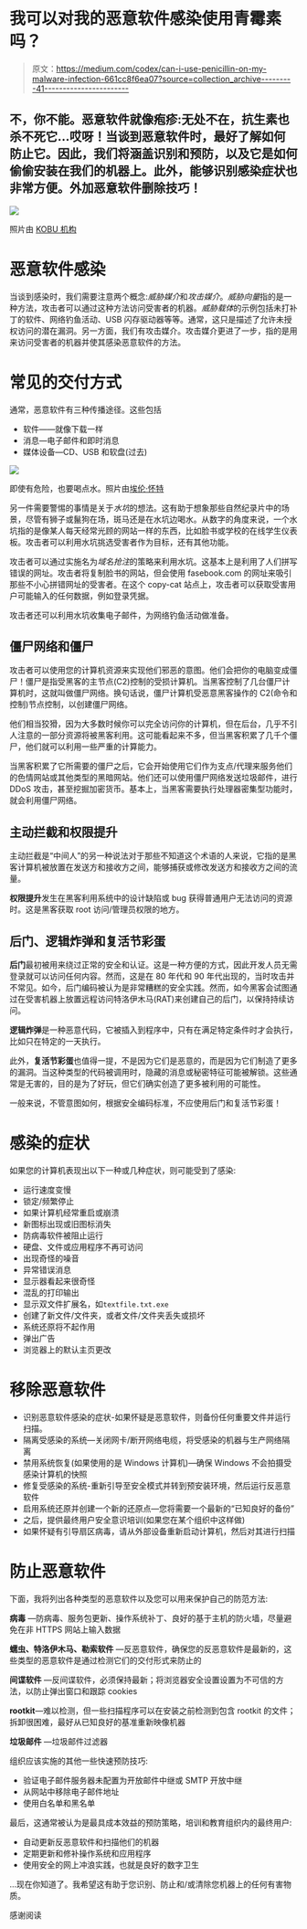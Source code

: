 # 我可以对我的恶意软件感染使用青霉素吗？

> 原文：<https://medium.com/codex/can-i-use-penicillin-on-my-malware-infection-661cc8f6ea07?source=collection_archive---------41----------------------->

## 不，你不能。恶意软件就像疱疹:无处不在，抗生素也杀不死它…哎呀！当谈到恶意软件时，最好了解如何防止它。因此，我们将涵盖识别和预防，以及它是如何偷偷安装在我们的机器上。此外，能够识别感染症状也非常方便。外加恶意软件删除技巧！

![](img/fbd01faf6fff314fcc70681dec10f299.png)

照片由 [KOBU 机构](https://unsplash.com/@kobuagency?utm_source=medium&utm_medium=referral)

# 恶意软件感染

当谈到感染时，我们需要注意两个概念:*威胁媒介*和*攻击媒介*。*威胁向量*指的是一种方法，攻击者可以通过这种方法访问受害者的机器。*威胁载体*的示例包括未打补丁的软件、网络钓鱼活动、USB 闪存驱动器等等。通常，这只是描述了允许未授权访问的潜在漏洞。另一方面，我们有攻击媒介。攻击媒介更进了一步，指的是用来访问受害者的机器并使其感染恶意软件的方法。

# 常见的交付方式

通常，恶意软件有三种传播途径。这些包括

*   软件——就像下载一样
*   消息—电子邮件和即时消息
*   媒体设备—CD、USB 和软盘(过去)

![](img/c6ab06d95f993c9cf8933e10a1ae0722.png)

即使有危险，也要喝点水。照片由[埃伦·怀特](https://unsplash.com/@evwhite2?utm_source=medium&utm_medium=referral)

另一件需要警惕的事情是关于*水坑*的想法。这有助于想象那些自然纪录片中的场景，尽管有狮子或鬣狗在场，斑马还是在水坑边喝水。从数字的角度来说，一个水坑指的是像某人每天经常光顾的网站一样的东西，比如脸书或学校的在线学生仪表板。攻击者可以利用水坑挑选受害者作为目标，还有其他功能。

攻击者可以通过实施名为*域名抢注*的策略来利用水坑。这基本上是利用了人们拼写错误的网址。攻击者将复制脸书的网站，但会使用 fasebook.com 的网址来吸引那些不小心拼错网址的受害者。在这个 copy-cat 站点上，攻击者可以获取受害用户可能输入的任何数据，例如登录凭据。

攻击者还可以利用水坑收集电子邮件，为网络钓鱼活动做准备。

## 僵尸网络和僵尸

攻击者可以使用您的计算机资源来实现他们邪恶的意图。他们会把你的电脑变成僵尸！僵尸是指受黑客的主节点(C2)控制的受损计算机。当黑客控制了几台僵尸计算机时，这就叫做僵尸网络。换句话说，僵尸计算机受恶意黑客操作的 C2(命令和控制)节点控制，以创建僵尸网络。

他们相当狡猾，因为大多数时候你可以完全访问你的计算机，但在后台，几乎不引人注意的一部分资源将被黑客利用。这可能看起来不多，但当黑客积累了几千个僵尸，他们就可以利用一些严重的计算能力。

当黑客积累了它所需要的僵尸之后，它会开始使用它们作为支点/代理来服务他们的色情网站或其他类型的黑暗网站。他们还可以使用僵尸网络发送垃圾邮件，进行 DDoS 攻击，甚至挖掘加密货币。基本上，当黑客需要执行处理器密集型功能时，就会利用僵尸网络。

## 主动拦截和权限提升

主动拦截是“中间人”的另一种说法对于那些不知道这个术语的人来说，它指的是黑客计算机被放置在发送方和接收方之间，能够捕获或修改发送方和接收方之间的流量。

**权限提升**发生在黑客利用系统中的设计缺陷或 bug 获得普通用户无法访问的资源时。这是黑客获取 root 访问/管理员权限的地方。

## 后门、逻辑炸弹和复活节彩蛋

**后门**最初被用来绕过正常的安全和认证。这是一种方便的方式，因此开发人员无需登录就可以访问任何内容。然而，这是在 80 年代和 90 年代出现的，当时攻击并不常见。如今，后门编码被认为是非常糟糕的安全实践。然而，如今黑客会试图通过在受害机器上放置远程访问特洛伊木马(RAT)来创建自己的后门，以保持持续访问。

**逻辑炸弹**是一种恶意代码，它被插入到程序中，只有在满足特定条件时才会执行，比如只在特定的一天执行。

此外，**复活节彩蛋**也值得一提，不是因为它们是恶意的，而是因为它们制造了更多的漏洞。当这种类型的代码被调用时，隐藏的消息或秘密特征可能被解锁。这些通常是无害的，目的是为了好玩，但它们确实创造了更多被利用的可能性。

一般来说，不管意图如何，根据安全编码标准，不应使用后门和复活节彩蛋！

# 感染的症状

如果您的计算机表现出以下一种或几种症状，则可能受到了感染:

*   运行速度变慢
*   锁定/频繁停止
*   如果计算机经常重启或崩溃
*   新图标出现或旧图标消失
*   防病毒软件被阻止运行
*   硬盘、文件或应用程序不再可访问
*   出现奇怪的噪音
*   异常错误消息
*   显示器看起来很奇怪
*   混乱的打印输出
*   显示双文件扩展名，如`textfile.txt.exe`
*   创建了新文件/文件夹，或者文件/文件夹丢失或损坏
*   系统还原将不起作用
*   弹出广告
*   浏览器上的默认主页更改

# 移除恶意软件

*   识别恶意软件感染的症状-如果怀疑是恶意软件，则备份任何重要文件并运行扫描。
*   隔离受感染的系统—关闭网卡/断开网络电缆，将受感染的机器与生产网络隔离
*   禁用系统恢复(如果使用的是 Windows 计算机)—确保 Windows 不会拍摄受感染计算机的快照
*   修复受感染的系统-重新引导至安全模式并转到预安装环境，然后运行反恶意软件
*   启用系统还原并创建一个新的还原点—您将需要一个最新的“已知良好的备份”
*   之后，提供最终用户安全意识培训(如果您在某个组织中这样做)
*   如果怀疑有引导扇区病毒，请从外部设备重新启动计算机，然后对其进行扫描

# 防止恶意软件

下面，我将列出各种类型的恶意软件以及您可以用来保护自己的防范方法:

**病毒** —防病毒、服务包更新、操作系统补丁、良好的基于主机的防火墙，尽量避免在非 HTTPS 网站上输入数据

**蠕虫、特洛伊木马、勒索软件** —反恶意软件，确保您的反恶意软件是最新的，这些类型的恶意软件是通过检测它们的交付形式来防止的

**间谍软件** —反间谍软件，必须保持最新；将浏览器安全设置设置为不可信的方法，以防止弹出窗口和跟踪 cookies

**rootkit**—难以检测，但一些扫描程序可以在安装之前检测到包含 rootkit 的文件；拆卸很困难，最好从已知良好的基准重新映像机器

**垃圾邮件** —垃圾邮件过滤器

组织应该实施的其他一些快速预防技巧:

*   验证电子邮件服务器未配置为开放邮件中继或 SMTP 开放中继
*   从网站中移除电子邮件地址
*   使用白名单和黑名单

最后，这通常被认为是最具成本效益的预防策略，培训和教育组织内的最终用户:

*   自动更新反恶意软件和扫描他们的机器
*   定期更新和修补操作系统和应用程序
*   使用安全的网上冲浪实践，也就是良好的数字卫生

…现在你知道了。我希望这有助于您识别、防止和/或清除您机器上的任何有害物质。

感谢阅读